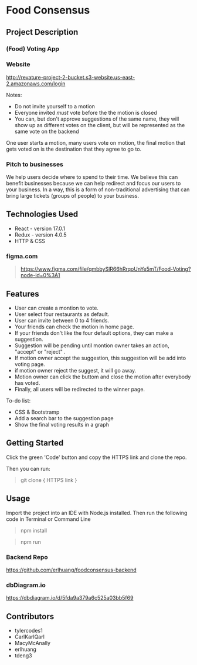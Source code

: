 # Food Consensus

## Project Description
### (Food) Voting App

### Website
http://revature-project-2-bucket.s3-website.us-east-2.amazonaws.com/login

Notes:
- Do not invite yourself to a motion
- Everyone invited *_must_* vote before the the motion is closed
- You can, but don't approve suggestions of the same name, they will show up as different votes on the client, but will be represented as the same vote on the backend

One user starts a motion, many users vote on motion, the final motion that gets voted on is the destination that they agree to go to.

### Pitch to businesses
We help users decide where to spend to their time. We believe this can benefit businesses because we can help redirect and focus our users to your business. In a way, this is a form of non-traditional advertising that can bring large tickets (groups of people) to your business.

## Technologies Used

* React - version 17.0.1
* Redux - version 4.0.5
* HTTP & CSS

### figma.com
>https://www.figma.com/file/qmbbySlR66hRrqoUnYe5mT/Food-Voting?node-id=0%3A1


## Features

* User can create a montion to vote.
* User select four restaurants as default.
* User can invite between 0 to 4 friends.
* Your friends can check the motion in home page.
* If your friends don't like the four default options, they can make a suggestion.
* Suggestion will be pending until montion owner takes an action, "accept" or "reject" .
* If motion owner accept the suggestion, this suggestion will be add into voting page.
* if motion owner reject the suggest, it will go away.
* Motion owner can click the buttom and close the motion after everybody has voted.
* Finally, all users will be redirected to the winner page. 

To-do list:
* CSS & Bootstramp
* Add a search bar to the suggestion page
* Show the final voting results in a graph

## Getting Started
   
Click the green 'Code' button and copy the HTTPS link and clone the repo.

Then you can run:
>  git clone { HTTPS link }

## Usage

Import the project into an IDE with Node.js installed. Then run the following code in Terminal or Command Line
> npm install

> npm run

### Backend Repo
https://github.com/erlhuang/foodconsensus-backend

### dbDiagram.io
https://dbdiagram.io/d/5fda9a379a6c525a03bb5f69

## Contributors

* tylercodes1
* CarlKarlQarl
* MacyMcAnally
* erlhuang
* tdeng3